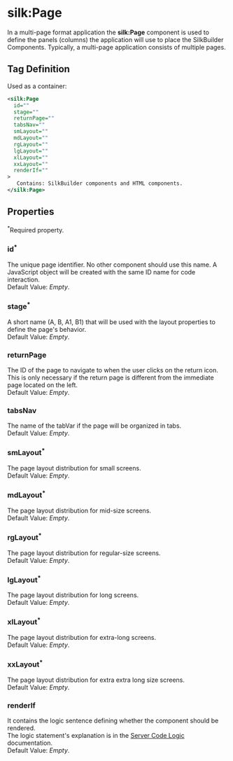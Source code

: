# silk:Page
In a multi-page format application the **silk:Page** component is used to define the panels (columns) the application will use to place the SilkBuilder Components. Typically, a multi-page application consists of multiple pages.

## Tag Definition
Used as a container:
```xml
<silk:Page
  id=""
  stage=""
  returnPage=""
  tabsNav=""
  smLayout=""
  mdLayout=""
  rgLayout=""
  lgLayout=""
  xlLayout=""
  xxLayout=""
  renderIf=""
>
   Contains: SilkBuilder components and HTML components.
</silk:Page>
```

## Properties 
<sup>*</sup>Required property.
### id<sup>*</sup>
The unique page identifier. No other component should use this name. A JavaScript object will be created with the same ID name for code interaction.<br>Default Value: *Empty*.
### stage<sup>*</sup>
A short name (A, B, A1, B1) that will be used with the layout properties to define the page's behavior.<br>Default Value: *Empty*.
### returnPage
The ID of the page to navigate to when the user clicks on the return icon. This is only necessary if the return page is different from the immediate page located on the left.<br>Default Value: *Empty*.
### tabsNav
The name of the tabVar if the page will be organized in tabs.<br>Default Value: *Empty*.
### smLayout<sup>*</sup>
The page layout distribution for small screens.<br>Default Value: *Empty*.
### mdLayout<sup>*</sup>
The page layout distribution for mid-size screens.<br>Default Value: *Empty*.
### rgLayout<sup>*</sup>
The page layout distribution for regular-size screens.<br>Default Value: *Empty*.
### lgLayout<sup>*</sup>
The page layout distribution for long screens.<br>Default Value: *Empty*.
### xlLayout<sup>*</sup>
The page layout distribution for extra-long screens.<br>Default Value: *Empty*.
### xxLayout<sup>*</sup>
The page layout distribution for extra extra long size screens.<br>Default Value: *Empty*.
### renderIf
It contains the logic sentence defining whether the component should be rendered.<br>The logic statement's explanation is in the <a href="how_to/server_code_logic.md">Server Code Logic</a> documentation.<br>Default Value: *Empty*.
